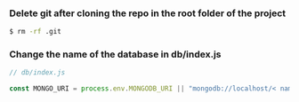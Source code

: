 ### Delete git after cloning the repo in the root folder of the project

```bash
$ rm -rf .git
```

### Change the name of the database in db/index.js

```js
// db/index.js

const MONGO_URI = process.env.MONGODB_URI || "mongodb://localhost/< name of the db>";
```